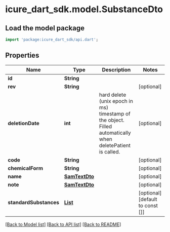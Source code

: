 # icure_dart_sdk.model.SubstanceDto

## Load the model package
```dart
import 'package:icure_dart_sdk/api.dart';
```

## Properties
Name | Type | Description | Notes
------------ | ------------- | ------------- | -------------
**id** | **String** |  |
**rev** | **String** |  | [optional]
**deletionDate** | **int** | hard delete (unix epoch in ms) timestamp of the object. Filled automatically when deletePatient is called. | [optional]
**code** | **String** |  | [optional]
**chemicalForm** | **String** |  | [optional]
**name** | [**SamTextDto**](SamTextDto.md) |  | [optional]
**note** | [**SamTextDto**](SamTextDto.md) |  | [optional]
**standardSubstances** | [**List<StandardSubstanceDto>**](StandardSubstanceDto.md) |  | [optional] [default to const []]

[[Back to Model list]](../README.md#documentation-for-models) [[Back to API list]](../README.md#documentation-for-api-endpoints) [[Back to README]](../README.md)
